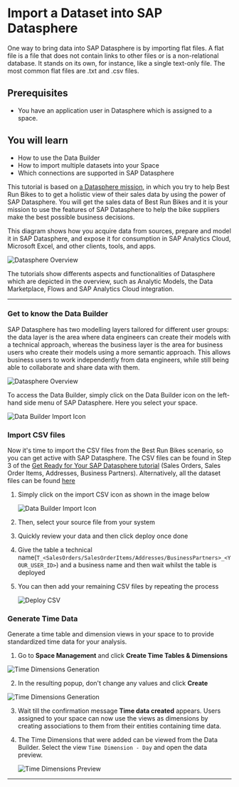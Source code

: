 # Import a Dataset into SAP Datasphere
<!-- description --> One way to bring data into SAP Datasphere is by importing flat files. A flat file is a file that does not contain links to other files or is a non-relational database. It stands on its own, for instance, like a single text-only file. The most common flat files are .txt and .csv files.

## Prerequisites
- You have an application user in Datasphere which is assigned to a space. 
## You will learn
  - How to use the Data Builder
  - How to import multiple datasets into your Space
  - Which connections are supported in SAP Datasphere
    
  This tutorial is based on [a Datasphere mission](https://developers.sap.com/mission.data-warehouse-cloud-get-started.html), in which you try to help Best Run Bikes to to get a holistic view of their sales data by using the power of SAP Datasphere. You will get the sales data of Best Run Bikes and it is your mission to use the features of SAP Datasphere to help the bike suppliers make the best possible business decisions. 

  This diagram shows how you acquire data from sources, prepare and model it in SAP Datasphere, and expose it for consumption in SAP Analytics Cloud, Microsoft Excel, and other clients, tools, and apps.

  ![Datasphere Overview](./images-dsp_modeling_1-import-dataset/DS_Component_Overview_detailed.png)

  The tutorials show differents aspects and functionalities of Datasphere which are depicted in the overview, such as Analytic Models, the Data Marketplace, Flows and SAP Analytics Cloud integration.
  
---

### Get to know the Data Builder

SAP Datasphere has two modelling layers tailored for different user groups: the data layer is the area where data engineers can create their models with a technical approach, whereas the business layer is the area for business users who create their models using a more semantic approach. This allows business users to work independently from data engineers, while still being able to collaborate and share data with them.

![Datasphere Overview](./images-dsp_modeling_1-import-dataset/DS_Component_Overview.png)

To access the Data Builder, simply click on the Data Builder icon on the left-hand side menu of SAP Datasphere. Here you select your space. 

 ![Data Builder Import Icon](./images-dsp_modeling_1-import-dataset/DS_DB_Space.png)

### Import CSV files

Now it's time to import the CSV files from the Best Run Bikes scenario, so you can get active with SAP Datasphere. The CSV files can be found in Step 3 of the [Get Ready for Your SAP Datasphere tutorial](https://developers.sap.com/tutorials/data-warehouse-cloud-1-begin-trial.html) (Sales Orders, Sales Order Items, Addresses, Business Partners).
Alternatively, all the dataset files can be found [here](../dsp_modeling_1-import-dataset/datasets-dsp_modeling_1-import-dataset)

1.  Simply click on the import CSV icon as shown in the image below

    ![Data Builder Import Icon](./images-dsp_modeling_1-import-dataset/DS_Import_CSV.png)

2.  Then, select your source file from your system

3.  Quickly review your data and then click deploy once done

4.  Give the table a technical name(`T_<SalesOrders/SalesOrderItems/Addresses/BusinessPartners>_<YOUR_USER_ID>`) and a business name and then wait whilst the table is deployed

5.  You can then add your remaining CSV files by repeating the process

    ![Deploy CSV](./images-dsp_modeling_1-import-dataset/DS_Deploy_Adresses.png)

### Generate Time Data
Generate a time table and dimension views in your space to to provide standardized time data for your analysis. 
1. Go to **Space Management** and click **Create Time Tables & Dimensions**
   
  ![Time Dimensions Generation](./images-dsp_modeling_1-import-dataset/DS_CreateTimeTablesAndDimensions.png)
  
2. In the resulting popup, don't change any values and click **Create**
   
  ![Time Dimensions Generation](./images-dsp_modeling_1-import-dataset/DS_CreateTimeTablesAndDimensions_2.png)

3. Wait till the confirmation message **Time data created** appears. Users assigned to your space can now use the views as dimensions by creating associations to them from their entities containing time data.
   
4. The Time Dimensions that were added can be viewed from the Data Builder. Select the view `Time Dimension - Day` and open the data preview.

   ![Time Dimensions Preview](./images-dsp_modeling_1-import-dataset/DS_TimeData_Preview.png)

---
